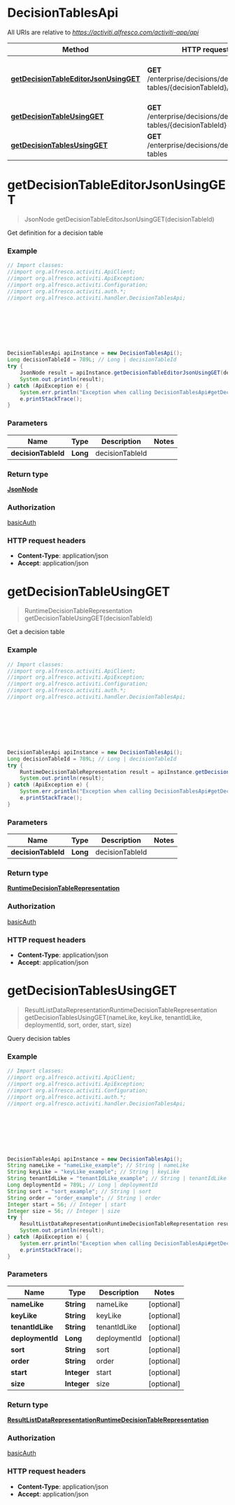 # DecisionTablesApi

All URIs are relative to *https://activiti.alfresco.com/activiti-app/api*

Method | HTTP request | Description
------------- | ------------- | -------------
[**getDecisionTableEditorJsonUsingGET**](DecisionTablesApi.md#getDecisionTableEditorJsonUsingGET) | **GET** /enterprise/decisions/decision-tables/{decisionTableId}/editorJson | Get definition for a decision table
[**getDecisionTableUsingGET**](DecisionTablesApi.md#getDecisionTableUsingGET) | **GET** /enterprise/decisions/decision-tables/{decisionTableId} | Get a decision table
[**getDecisionTablesUsingGET**](DecisionTablesApi.md#getDecisionTablesUsingGET) | **GET** /enterprise/decisions/decision-tables | Query decision tables


<a name="getDecisionTableEditorJsonUsingGET"></a>
# **getDecisionTableEditorJsonUsingGET**
> JsonNode getDecisionTableEditorJsonUsingGET(decisionTableId)

Get definition for a decision table

### Example
```java
// Import classes:
//import org.alfresco.activiti.ApiClient;
//import org.alfresco.activiti.ApiException;
//import org.alfresco.activiti.Configuration;
//import org.alfresco.activiti.auth.*;
//import org.alfresco.activiti.handler.DecisionTablesApi;








DecisionTablesApi apiInstance = new DecisionTablesApi();
Long decisionTableId = 789L; // Long | decisionTableId
try {
    JsonNode result = apiInstance.getDecisionTableEditorJsonUsingGET(decisionTableId);
    System.out.println(result);
} catch (ApiException e) {
    System.err.println("Exception when calling DecisionTablesApi#getDecisionTableEditorJsonUsingGET");
    e.printStackTrace();
}
```

### Parameters

Name | Type | Description  | Notes
------------- | ------------- | ------------- | -------------
 **decisionTableId** | **Long**| decisionTableId |

### Return type

[**JsonNode**](JsonNode.md)

### Authorization

[basicAuth](../README.md#basicAuth)

### HTTP request headers

 - **Content-Type**: application/json
 - **Accept**: application/json

<a name="getDecisionTableUsingGET"></a>
# **getDecisionTableUsingGET**
> RuntimeDecisionTableRepresentation getDecisionTableUsingGET(decisionTableId)

Get a decision table

### Example
```java
// Import classes:
//import org.alfresco.activiti.ApiClient;
//import org.alfresco.activiti.ApiException;
//import org.alfresco.activiti.Configuration;
//import org.alfresco.activiti.auth.*;
//import org.alfresco.activiti.handler.DecisionTablesApi;








DecisionTablesApi apiInstance = new DecisionTablesApi();
Long decisionTableId = 789L; // Long | decisionTableId
try {
    RuntimeDecisionTableRepresentation result = apiInstance.getDecisionTableUsingGET(decisionTableId);
    System.out.println(result);
} catch (ApiException e) {
    System.err.println("Exception when calling DecisionTablesApi#getDecisionTableUsingGET");
    e.printStackTrace();
}
```

### Parameters

Name | Type | Description  | Notes
------------- | ------------- | ------------- | -------------
 **decisionTableId** | **Long**| decisionTableId |

### Return type

[**RuntimeDecisionTableRepresentation**](RuntimeDecisionTableRepresentation.md)

### Authorization

[basicAuth](../README.md#basicAuth)

### HTTP request headers

 - **Content-Type**: application/json
 - **Accept**: application/json

<a name="getDecisionTablesUsingGET"></a>
# **getDecisionTablesUsingGET**
> ResultListDataRepresentationRuntimeDecisionTableRepresentation getDecisionTablesUsingGET(nameLike, keyLike, tenantIdLike, deploymentId, sort, order, start, size)

Query decision tables

### Example
```java
// Import classes:
//import org.alfresco.activiti.ApiClient;
//import org.alfresco.activiti.ApiException;
//import org.alfresco.activiti.Configuration;
//import org.alfresco.activiti.auth.*;
//import org.alfresco.activiti.handler.DecisionTablesApi;








DecisionTablesApi apiInstance = new DecisionTablesApi();
String nameLike = "nameLike_example"; // String | nameLike
String keyLike = "keyLike_example"; // String | keyLike
String tenantIdLike = "tenantIdLike_example"; // String | tenantIdLike
Long deploymentId = 789L; // Long | deploymentId
String sort = "sort_example"; // String | sort
String order = "order_example"; // String | order
Integer start = 56; // Integer | start
Integer size = 56; // Integer | size
try {
    ResultListDataRepresentationRuntimeDecisionTableRepresentation result = apiInstance.getDecisionTablesUsingGET(nameLike, keyLike, tenantIdLike, deploymentId, sort, order, start, size);
    System.out.println(result);
} catch (ApiException e) {
    System.err.println("Exception when calling DecisionTablesApi#getDecisionTablesUsingGET");
    e.printStackTrace();
}
```

### Parameters

Name | Type | Description  | Notes
------------- | ------------- | ------------- | -------------
 **nameLike** | **String**| nameLike | [optional]
 **keyLike** | **String**| keyLike | [optional]
 **tenantIdLike** | **String**| tenantIdLike | [optional]
 **deploymentId** | **Long**| deploymentId | [optional]
 **sort** | **String**| sort | [optional]
 **order** | **String**| order | [optional]
 **start** | **Integer**| start | [optional]
 **size** | **Integer**| size | [optional]

### Return type

[**ResultListDataRepresentationRuntimeDecisionTableRepresentation**](ResultListDataRepresentationRuntimeDecisionTableRepresentation.md)

### Authorization

[basicAuth](../README.md#basicAuth)

### HTTP request headers

 - **Content-Type**: application/json
 - **Accept**: application/json

